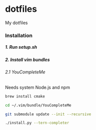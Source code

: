 # dotfiles
My dotfiles

### Installation

##### 1. Run setup.sh

##### 2. Install vim bundles
###### 2.1 YouCompleteMe

Needs system Node.js and npm

```bash
brew install cmake

cd ~/.vim/bundle/YouCompleteMe

git submodule update --init --recursive

./install.py --tern-completer
```
